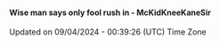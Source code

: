 #### Wise man says only fool rush in - McKidKneeKaneSir
Updated on 09/04/2024 - 00:39:26 (UTC) Time Zone
